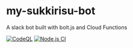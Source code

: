 # my-sukkirisu-bot

A slack bot built with bolt.js and Cloud Functions

[![CodeQL](https://github.com/shiiyan/my-sukkirisu-bot/actions/workflows/codeql.yml/badge.svg?branch=master)](https://github.com/shiiyan/my-sukkirisu-bot/actions/workflows/codeql.yml)
[![Node.js CI](https://github.com/shiiyan/my-sukkirisu-bot/actions/workflows/node.js.yml/badge.svg?branch=master)](https://github.com/shiiyan/my-sukkirisu-bot/actions/workflows/node.js.yml)
